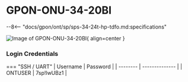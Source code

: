 # GPON-ONU-34-20BI

--8<-- "docs/gpon/ont/sp/sps-34-24t-hp-tdfo.md:specifications"

![Image of GPON-ONU-34-20BI](/img/gpon-onu-34-20bi.png){ align=center }

<!-- --8<-- [start:credentials] -->
### Login Credentials
=== "SSH / UART"
    | Username | Password       |
    | -------- | -------------- |
    | ONTUSER  | 7sp!lwUBz1     |
<!-- --8<-- [end:credentials] -->
